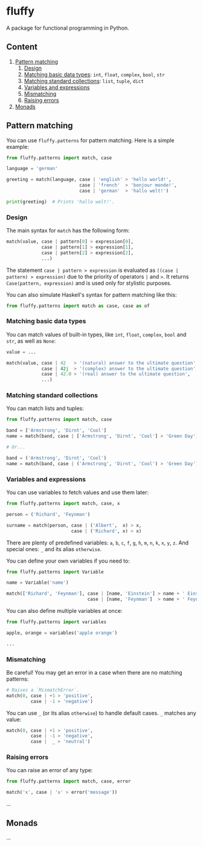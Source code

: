 # fluffy

A package for functional programming in Python.

## Content

1. [Pattern matching](#pattern-matching)
    1. [Design](#design)
    1. [Matching basic data types](#matching-basic-data-types): `int`, `float`, `complex`, `bool`, `str`
    1. [Matching standard collections](#matching-standard-collections): `list`, `tuple`, `dict`
    1. [Variables and expressions](#variables-and-expressions)
    1. [Mismatching](#mismatching)
    1. [Raising errors](#raising-errors)
1. [Monads](#monads)

## Pattern matching
You can use `fluffy.patterns` for pattern matching.
Here is a simple example:
``` python
from fluffy.patterns import match, case

language = 'german'

greeting = match(language, case | 'english' > 'hello world!',
                           case | 'french'  > 'bonjour monde!',
                           case | 'german'  > 'hallo welt!')

print(greeting)  # Prints 'hallo welt!'.
```

### Design
The main syntax for `match` has the following form:
``` python
match(value, case | pattern[0] > expression[0],
             case | pattern[1] > expression[1],
             case | pattern[2] > expression[2],
             ...)
```

The statement `case | pattern > expression` is evaluated as `((case | pattern) > expression)` due to the priority of operators `|` and `>`.
It returns `Case(pattern, expression)` and is used only for stylistic purposes.

You can also simulate Haskell's syntax for pattern matching like this:
``` python
from fluffy.patterns import match as case, case as of
```

### Matching basic data types
You can match values of built-in types, like `int`, `float`, `complex`, `bool` and `str`, as well as `None`:
``` python
value = ...

match(value, case | 42   > '(natural) answer to the ultimate question',
             case | 42j  > '(complex) answer to the ultimate question',
             case | 42.0 > '(real) answer to the ultimate question',
             ...)
```

### Matching standard collections
You can match lists and tuples:
``` python
from fluffy.patterns import match, case

band = ['Armstrong', 'Dirnt', 'Cool']
name = match(band, case | ['Armstrong', 'Dirnt', 'Cool'] > 'Green Day')

# Or...

band = ('Armstrong', 'Dirnt', 'Cool')
name = match(band, case | ('Armstrong', 'Dirnt', 'Cool') > 'Green Day')
```

### Variables and expressions
You can use variables to fetch values and use them later:

``` python
from fluffy.patterns import match, case, x

person = ('Richard', 'Feynman')

surname = match(person, case | ('Albert',  x) > x,
                        case | ('Richard', x) > x)
```

There are plenty of predefined variables: `a`, `b`, `c`, `f`, `g`, `h`, `m`, `n`, `k`, `x`, `y`, `z`.
And special ones: `_` and its alias `otherwise`.

You can define your own variables if you need to:
``` python
from fluffy.patterns import Variable

name = Variable('name')

match(['Richard', 'Feynman'], case | [name, 'Einstein'] > name + ' Einstein',
                              case | [name, 'Feynman']  > name + ' Feynman')
```

You can also define multiple variables at once:
``` python
from fluffy.patterns import variables

apple, orange = variables('apple orange')

...
```

### Mismatching
Be careful! You may get an error in a case when there are no matching patterns:
``` python
# Raises a `MismatchError`.
match(0, case | +1 > 'positive',
         case | -1 > 'negative')
```

You can use `_` (or its alias `otherwise`) to handle default cases.
`_` matches any value:
``` python
match(0, case | +1 > 'positive',
         case | -1 > 'negative',
         case |  _ > 'neutral')
```

### Raising errors
You can raise an error of any type:
``` python
from fluffy.patterns import match, case, error

match('x', case | 'x' > error('message'))
```

...

## Monads
...
